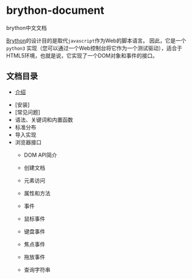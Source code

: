 # brython-document

brython中文文档

[Brython](http://www.brython.info)的设计目的是取代`javascript`作为Web的脚本语言。
因此，它是一个`python3` 实现（您可以通过一个Web控制台将它作为一个测试驱动），适合于HTML5环境，也就是说，它实现了一个DOM对象和事件的接口。 

## 文档目录

+ [介绍](https://github.com/SHI1992/brython-document/blob/master/%E4%BB%8B%E7%BB%8D.md)

* [安装]
* [常见问题]
* 语法、关键词和内置函数
* 标准分布
* 导入实现
* 浏览器接口
  * DOM API简介
  * 创建文档
  * 元素访问
  * 属性和方法

  * 事件
  * 鼠标事件
  * 键盘事件
  * 焦点事件
  * 拖放事件

  * 查询字符串
